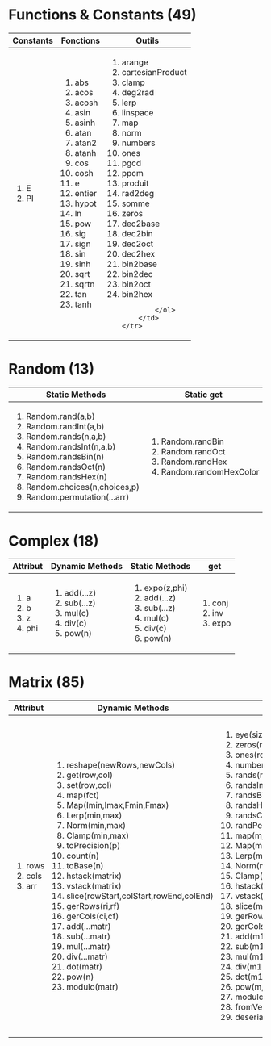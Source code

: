 [//]: # (['abs','acos','acosh','asin','asinh','atan','atan2','atanh','cos','cosh','e','entier','hypot','ln','pow','sig','sign','sin','sinh','sqrt','sqrtn','tan','tanh'])
[//]: # (['arange', 'cartesianProduct', 'clamp', 'deg2rad', 'lerp', 'linspace', 'map', 'norm', 'numbers', 'ones', 'pgcd', 'ppcm', 'produit', 'rad2deg', 'somme', 'zeros'])
# Functions & Constants (49)
<table>
    <thead>
        <tr>
            <th>Constants</th>
            <th>Fonctions</th>
            <th>Outils</th>
        </tr>
    </thead>
    <tr>
        <td>
            <ol>
                <li><span>E</span></li>
                <li><span>PI</span></li>
            </ol>
        </td>
        <td>
            <ol>
                <li><span>abs</span></li>
                <li><span>acos</span></li>
                <li><span>acosh</span></li>
                <li><span>asin</span></li>
                <li><span>asinh</span></li>
                <li><span>atan</span></li>
                <li><span>atan2</span></li>
                <li><span>atanh</span></li>
                <li><span>cos</span></li>
                <li><span>cosh</span></li>
                <li><span>e</span></li>
                <li><span>entier</span></li>
                <li><span>hypot</span></li>
                <li><span>ln</span></li>
                <li><span>pow</span></li>
                <li><span>sig</span></li>
                <li><span>sign</span></li>
                <li><span>sin</span></li>
                <li><span>sinh</span></li>
                <li><span>sqrt</span></li>
                <li><span>sqrtn</span></li>
                <li><span>tan</span></li>
                <li><span>tanh</span></li>
            </ol>
        </td>
        <td>
            <ol>
                <li><span>arange</span></li>
                <li><span>cartesianProduct</span></li>
                <li><span>clamp</span></li>
                <li><span>deg2rad</span></li>
                <li><span>lerp</span></li>
                <li><span>linspace</span></li>
                <li><span>map</span></li>
                <li><span>norm</span></li>
                <li><span>numbers</span></li>
                <li><span>ones</span></li>
                <li><span>pgcd</span></li>
                <li><span>ppcm</span></li>
                <li><span>produit</span></li>
                <li><span>rad2deg</span></li>
                <li><span>somme</span></li>
                <li><span>zeros</span></li>
                <li>dec2base</li>
                <li>dec2bin</li>
                <li>dec2oct</li>
                <li>dec2hex</li>
                <li>bin2base</li>
                <li>bin2dec</li>
                <li>bin2oct</li>
                <li>bin2hex</li>
                
            </ol>
        </td>
    </tr>
</table>

# Random (13)
 <table>
    <thead>
        <tr>
            <th>Static Methods</th>
            <th>Static get</th>
        </tr>
        </thead>
        <tr>
            <td><ol><li>Random.rand(a,b)</li><li>Random.randInt(a,b)</li><li>Random.rands(n,a,b)</li><li>Random.randsInt(n,a,b)</li><li>Random.randsBin(n)</li><li>Random.randsOct(n)</li><li>Random.randsHex(n)</li><li>Random.choices(n,choices,p)</li><li>Random.permutation(...arr)</li></ol></td>
            <td><ol><li>Random.randBin</li><li>Random.randOct</li><li>Random.randHex</li><li>Random.randomHexColor</li></ol></td>
        <tr> 
</table>

# Complex (18)
 <table>
    <thead>
        <tr>
            <th>Attribut</th>
            <th>Dynamic Methods</th>
            <th>Static Methods</th>
            <th>get</th>
        </tr>
        </thead>
        <tr>
            <td><ol><li>a</li><li>b</li><li>z</li><li>phi</li></ol></td>
            <td><ol><li>add(...z)</li><li>sub(...z)</li><li>mul(c)</li><li>div(c)</li><li>pow(n)</li></ol></td>
            <td><ol><li>expo(z,phi)</li><li>add(...z)</li><li>sub(...z)</li><li>mul(c)</li><li>div(c)</li><li>pow(n)</li></ol></td>
            <td><ol><li>conj</li><li>inv</li><li>expo</li></ol></td>
        <tr>
</table>

# Matrix (85)
 <table>
    <thead>
        <tr>
            <th>Attribut</th>
            <th>Dynamic Methods</th>
            <th>Static Methods</th>
            <th>get</th>
        </tr>
        </thead>
<tr>
    <td>
        <ol>
            <li>rows</li>
            <li>cols</li>
            <li>arr</li>
        </ol>
    </td>
    <td>
        <ol>
            <li>reshape(newRows,newCols)</li>
            <li>get(row,col)</li>
            <li>set(row,col)</li>
            <li>map(fct)</li>
            <li>Map(Imin,Imax,Fmin,Fmax)</li>
            <li>Lerp(min,max)</li>
            <li>Norm(min,max)</li>
            <li>Clamp(min,max)</li>
            <li>toPrecision(p)</li>
            <li>count(n)</li>
            <li>toBase(n)</li>
            <li>hstack(matrix)</li>
            <li>vstack(matrix)</li>
            <li>slice(rowStart,colStart,rowEnd,colEnd)</li>
            <li>gerRows(ri,rf)</li>
            <li>gerCols(ci,cf)</li>
            <li>add(...matr)</li>
            <li>sub(...matr)</li>
            <li>mul(...matr)</li>
            <li>div(...matr)</li>
            <li>dot(matr)</li>
            <li>pow(n)</li>
            <li>modulo(matr)</li>
        </ol>
    </td>
    <td>
        <ol>
            <li>eye(size)</li>
            <li>zeros(rows,cols)</li>
            <li>ones(rows,cols)</li>
            <li>numbers(rows,cols,number)</li>
            <li>rands(rows,cols,a,b)</li>
            <li>randsInt(rows,cols,a,b)</li>
            <li>randsBin(rows,cols)</li>
            <li>randsHex(rows,cols)</li>
            <li>randsChoices(rows,cols,choices,p)</li>
            <li>randPermutation(rows,cols,arr)</li>
            <li>map(m,fct)</li>
            <li>Map(m,Imin,Imax,Fmin,Fmax)</li>
            <li>Lerp(m,min,max)</li>
            <li>Norm(m,min,max)</li>
            <li>Clamp(m,min,max)</li>
            <li>hstack(m1,m2)</li>
            <li>vstack(m1,m2)</li>
            <li>slice(m1,rowStart,colStart,rowEnd,colEnd)</li>
            <li>gerRows(ri,rf)</li>
            <li>gerCols(ci,cf)</li>
            <li>add(m1,...m2)</li>
            <li>sub(m1,...m2)</li>
            <li>mul(m1,...m2)</li>
            <li>div(m1,...m2)</li>
            <li>dot(m1,m2)</li>
            <li>pow(m,n)</li>
            <li>modulo(m1,m2)</li> 
            <li>fromVector(v)</li>
            <li>deserialize(data)</li>          
        </ol>
    </td>
    <td>
        <ol>
            <li>clone</li>
            <li>size</li>
            <li>shape</li>
            <li>reel</li>
            <li>imag</li>
            <li>isSquare</li>
            <li>isSym</li>
            <li>isAntiSym</li>
            <li>isDiag</li>
            <li>isOrtho</li>
            <li>isIdemp</li>
            <li>T</li>
            <li>det</li>
            <li>inv</li>
            <li>toBin</li>
            <li>toOct</li>
            <li>toHex</li>
            <li>isOdd</li>
            <li>max2min</li>
            <li>min2max</li>
            <li>somme</li>
            <li>min</li>
            <li>max</li>
            <li>minRows</li>
            <li>minCols</li>
            <li>maxRows</li>
            <li>maxCols</li>
            <li>toArray</li>
            <li>serialize</li>
            <li>table</li>
        </ol>
    </td>
</tr>

</table>
